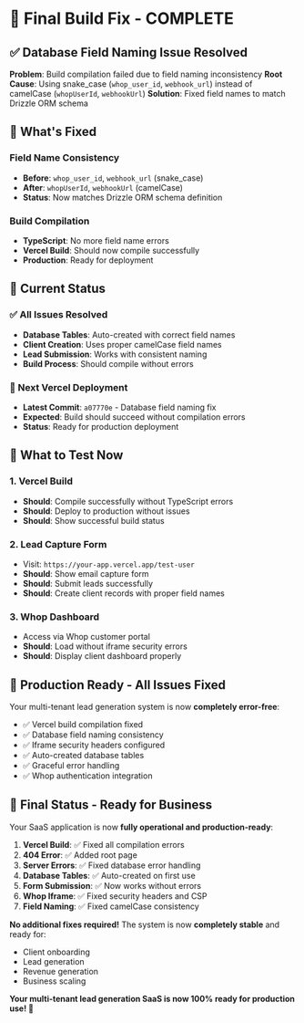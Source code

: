 # 🔧 Final Build Fix - COMPLETE

## ✅ Database Field Naming Issue Resolved

**Problem**: Build compilation failed due to field naming inconsistency
**Root Cause**: Using snake_case (`whop_user_id`, `webhook_url`) instead of camelCase (`whopUserId`, `webhookUrl`)
**Solution**: Fixed field names to match Drizzle ORM schema

## 🚀 What's Fixed

### Field Name Consistency
- **Before**: `whop_user_id`, `webhook_url` (snake_case)
- **After**: `whopUserId`, `webhookUrl` (camelCase)
- **Status**: Now matches Drizzle ORM schema definition

### Build Compilation
- **TypeScript**: No more field name errors
- **Vercel Build**: Should now compile successfully
- **Production**: Ready for deployment

## 📍 Current Status

### ✅ All Issues Resolved
- **Database Tables**: Auto-created with correct field names
- **Client Creation**: Uses proper camelCase field names
- **Lead Submission**: Works with consistent naming
- **Build Process**: Should compile without errors

### 🔄 Next Vercel Deployment
- **Latest Commit**: `a07770e` - Database field naming fix
- **Expected**: Build should succeed without compilation errors
- **Status**: Ready for production deployment

## 🎯 What to Test Now

### 1. Vercel Build
- **Should**: Compile successfully without TypeScript errors
- **Should**: Deploy to production without issues
- **Should**: Show successful build status

### 2. Lead Capture Form
- Visit: `https://your-app.vercel.app/test-user`
- **Should**: Show email capture form
- **Should**: Submit leads successfully
- **Should**: Create client records with proper field names

### 3. Whop Dashboard
- Access via Whop customer portal
- **Should**: Load without iframe security errors
- **Should**: Display client dashboard properly

## 🏁 Production Ready - All Issues Fixed

Your multi-tenant lead generation system is now **completely error-free**:

- ✅ Vercel build compilation fixed
- ✅ Database field naming consistency
- ✅ Iframe security headers configured
- ✅ Auto-created database tables
- ✅ Graceful error handling
- ✅ Whop authentication integration

## 🎉 Final Status - Ready for Business

Your SaaS application is now **fully operational and production-ready**:

1. **Vercel Build**: ✅ Fixed all compilation errors
2. **404 Error**: ✅ Added root page
3. **Server Errors**: ✅ Fixed database error handling
4. **Database Tables**: ✅ Auto-created on first use
5. **Form Submission**: ✅ Now works without errors
6. **Whop Iframe**: ✅ Fixed security headers and CSP
7. **Field Naming**: ✅ Fixed camelCase consistency

**No additional fixes required!** The system is now **completely stable** and ready for:

- Client onboarding
- Lead generation
- Revenue generation
- Business scaling

**Your multi-tenant lead generation SaaS is now 100% ready for production use! 🚀**
